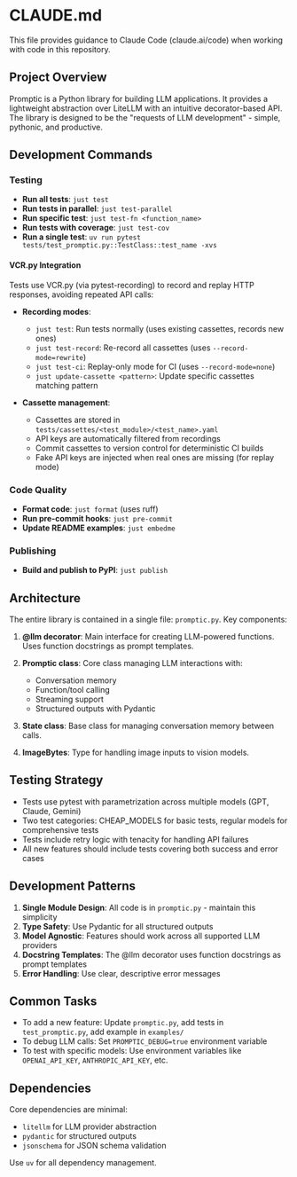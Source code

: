 # CLAUDE.md

This file provides guidance to Claude Code (claude.ai/code) when working with code in this repository.

## Project Overview

Promptic is a Python library for building LLM applications. It provides a lightweight abstraction over LiteLLM with an intuitive decorator-based API. The library is designed to be the "requests of LLM development" - simple, pythonic, and productive.

## Development Commands

### Testing
- **Run all tests**: `just test`
- **Run tests in parallel**: `just test-parallel`
- **Run specific test**: `just test-fn <function_name>`
- **Run tests with coverage**: `just test-cov`
- **Run a single test**: `uv run pytest tests/test_promptic.py::TestClass::test_name -xvs`

#### VCR.py Integration
Tests use VCR.py (via pytest-recording) to record and replay HTTP responses, avoiding repeated API calls:

- **Recording modes**:
  - `just test`: Run tests normally (uses existing cassettes, records new ones)
  - `just test-record`: Re-record all cassettes (uses `--record-mode=rewrite`)
  - `just test-ci`: Replay-only mode for CI (uses `--record-mode=none`)
  - `just update-cassette <pattern>`: Update specific cassettes matching pattern

- **Cassette management**:
  - Cassettes are stored in `tests/cassettes/<test_module>/<test_name>.yaml`
  - API keys are automatically filtered from recordings
  - Commit cassettes to version control for deterministic CI builds
  - Fake API keys are injected when real ones are missing (for replay mode)

### Code Quality
- **Format code**: `just format` (uses ruff)
- **Run pre-commit hooks**: `just pre-commit`
- **Update README examples**: `just embedme`

### Publishing
- **Build and publish to PyPI**: `just publish`

## Architecture

The entire library is contained in a single file: `promptic.py`. Key components:

1. **@llm decorator**: Main interface for creating LLM-powered functions. Uses function docstrings as prompt templates.

2. **Promptic class**: Core class managing LLM interactions with:
   - Conversation memory
   - Function/tool calling
   - Streaming support
   - Structured outputs with Pydantic

3. **State class**: Base class for managing conversation memory between calls.

4. **ImageBytes**: Type for handling image inputs to vision models.

## Testing Strategy

- Tests use pytest with parametrization across multiple models (GPT, Claude, Gemini)
- Two test categories: CHEAP_MODELS for basic tests, regular models for comprehensive tests
- Tests include retry logic with tenacity for handling API failures
- All new features should include tests covering both success and error cases

## Development Patterns

1. **Single Module Design**: All code is in `promptic.py` - maintain this simplicity
2. **Type Safety**: Use Pydantic for all structured outputs
3. **Model Agnostic**: Features should work across all supported LLM providers
4. **Docstring Templates**: The @llm decorator uses function docstrings as prompt templates
5. **Error Handling**: Use clear, descriptive error messages

## Common Tasks

- To add a new feature: Update `promptic.py`, add tests in `test_promptic.py`, add example in `examples/`
- To debug LLM calls: Set `PROMPTIC_DEBUG=true` environment variable
- To test with specific models: Use environment variables like `OPENAI_API_KEY`, `ANTHROPIC_API_KEY`, etc.

## Dependencies

Core dependencies are minimal:
- `litellm` for LLM provider abstraction
- `pydantic` for structured outputs
- `jsonschema` for JSON schema validation

Use `uv` for all dependency management.

